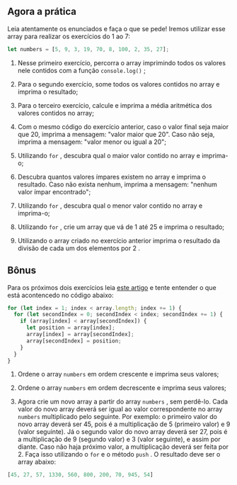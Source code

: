 ## Agora a prática
Leia atentamente os enunciados e faça o que se pede! Iremos utilizar esse array para realizar os exercícios do 1 ao 7:

```js
let numbers = [5, 9, 3, 19, 70, 8, 100, 2, 35, 27];
```

1. Nesse primeiro exercício, percorra o array imprimindo todos os valores nele contidos com a função `console.log()` ;

2. Para o segundo exercício, some todos os valores contidos no array e imprima o resultado;

3. Para o terceiro exercício, calcule e imprima a média aritmética dos valores contidos no array;

4. Com o mesmo código do exercício anterior, caso o valor final seja maior que 20, imprima a mensagem: "valor maior que 20". Caso não seja, imprima a mensagem: "valor menor ou igual a 20";

5. Utilizando `for` , descubra qual o maior valor contido no array e imprima-o;

6. Descubra quantos valores ímpares existem no array e imprima o resultado. Caso não exista nenhum, imprima a mensagem: "nenhum valor ímpar encontrado";

7. Utilizando `for` , descubra qual o menor valor contido no array e imprima-o;

8. Utilizando `for` , crie um array que vá de 1 até 25 e imprima o resultado;

9. Utilizando o array criado no exercício anterior imprima o resultado da divisão de cada um dos elementos por 2 .

## Bônus
Para os próximos dois exercícios leia [este artigo](http://devfuria.com.br/logica-de-programacao/introducao-ao-algoritmo-de-ordenacao-bubble-sort/) e tente entender o que está acontencedo no código abaixo:

```js
for (let index = 1; index < array.length; index += 1) {
  for (let secondIndex = 0; secondIndex < index; secondIndex += 1) {
    if (array[index] < array[secondIndex]) {
      let position = array[index];
      array[index] = array[secondIndex];
      array[secondIndex] = position;
    }
  }
}
```

1. Ordene o array `numbers` em ordem crescente e imprima seus valores;

2. Ordene o array `numbers` em ordem decrescente e imprima seus valores;

3. Agora crie um novo array a partir do array `numbers` , sem perdê-lo. Cada valor do novo array deverá ser igual ao valor correspondente no array `numbers` multiplicado pelo seguinte. Por exemplo: o primeiro valor do novo array deverá ser 45, pois é a multiplicação de 5 (primeiro valor) e 9 (valor seguinte). Já o segundo valor do novo array deverá ser 27, pois é a multiplicação de 9 (segundo valor) e 3 (valor seguinte), e assim por diante. Caso não haja próximo valor, a multiplicação deverá ser feita por 2. Faça isso utilizando o `for` e o método `push` . O resultado deve ser o array abaixo:

```js
[45, 27, 57, 1330, 560, 800, 200, 70, 945, 54]
```